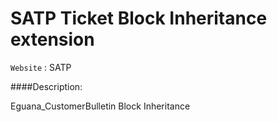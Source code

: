 # SATP Ticket Block Inheritance extension

`Website` : SATP   

####Description:

Eguana_CustomerBulletin Block Inheritance


